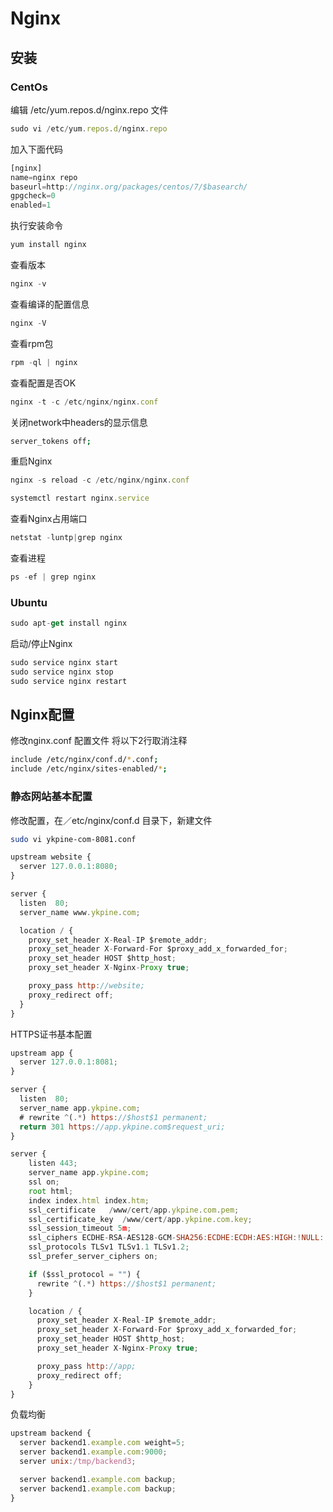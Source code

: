 # Nginx

## 安装

### CentOs

编辑 /etc/yum.repos.d/nginx.repo 文件

```js
sudo vi /etc/yum.repos.d/nginx.repo
```

加入下面代码

```js
[nginx]
name=nginx repo
baseurl=http://nginx.org/packages/centos/7/$basearch/
gpgcheck=0
enabled=1
```

执行安装命令

```js
yum install nginx
```

查看版本

```js
nginx -v
```

查看编译的配置信息

```js
nginx -V
```

查看rpm包

```js
rpm -ql | nginx
```

查看配置是否OK

```js
nginx -t -c /etc/nginx/nginx.conf
```

关闭network中headers的显示信息

```bash
server_tokens off;
```

重启Nginx

```js
nginx -s reload -c /etc/nginx/nginx.conf

systemctl restart nginx.service
```

查看Nginx占用端口

```js
netstat -luntp|grep nginx
```

查看进程

```js
ps -ef | grep nginx
```

### Ubuntu

```js
sudo apt-get install nginx
```

启动/停止Nginx

```js
sudo service nginx start
sudo service nginx stop
sudo service nginx restart
```

## Nginx配置

修改nginx.conf 配置文件 将以下2行取消注释

``` bash
include /etc/nginx/conf.d/*.conf;
include /etc/nginx/sites-enabled/*;
```

### 静态网站基本配置

修改配置，在／etc/nginx/conf.d 目录下，新建文件

```bash
sudo vi ykpine-com-8081.conf
```

```js
upstream website {
  server 127.0.0.1:8080;
}

server {
  listen  80;
  server_name www.ykpine.com;

  location / {
    proxy_set_header X-Real-IP $remote_addr;
    proxy_set_header X-Forward-For $proxy_add_x_forwarded_for;
    proxy_set_header HOST $http_host;
    proxy_set_header X-Nginx-Proxy true;

    proxy_pass http://website;
    proxy_redirect off;
  }
}
```

HTTPS证书基本配置

```js
upstream app {
  server 127.0.0.1:8081;
}

server {
  listen  80;
  server_name app.ykpine.com;
  # rewrite ^(.*) https://$host$1 permanent;
  return 301 https://app.ykpine.com$request_uri;
}

server {
    listen 443;
    server_name app.ykpine.com;
    ssl on;
    root html;
    index index.html index.htm;
    ssl_certificate   /www/cert/app.ykpine.com.pem;
    ssl_certificate_key  /www/cert/app.ykpine.com.key;
    ssl_session_timeout 5m;
    ssl_ciphers ECDHE-RSA-AES128-GCM-SHA256:ECDHE:ECDH:AES:HIGH:!NULL:!aNULL:!MD5:!ADH:!RC4;
    ssl_protocols TLSv1 TLSv1.1 TLSv1.2;
    ssl_prefer_server_ciphers on;

    if ($ssl_protocol = "") {
      rewrite ^(.*) https://$host$1 permanent;
    }

    location / {
      proxy_set_header X-Real-IP $remote_addr;
      proxy_set_header X-Forward-For $proxy_add_x_forwarded_for;
      proxy_set_header HOST $http_host;
      proxy_set_header X-Nginx-Proxy true;

      proxy_pass http://app;
      proxy_redirect off;
    }
}
```

负载均衡

```js
upstream backend {
  server backend1.example.com weight=5;
  server backend1.example.com:9000;
  server unix:/tmp/backend3;

  server backend1.example.com backup;
  server backend1.example.com backup;
}
```
